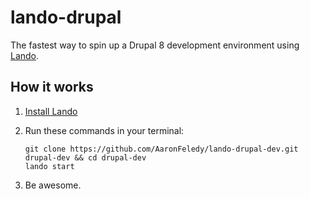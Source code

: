 # lando-drupal
The fastest way to spin up a Drupal 8 development environment using [Lando](https://docs.devwithlando.io/).

## How it works
1. [Install Lando](https://docs.devwithlando.io/)

2. Run these commands in your terminal:
    ```
    git clone https://github.com/AaronFeledy/lando-drupal-dev.git drupal-dev && cd drupal-dev
    lando start
    ```
3. Be awesome.
